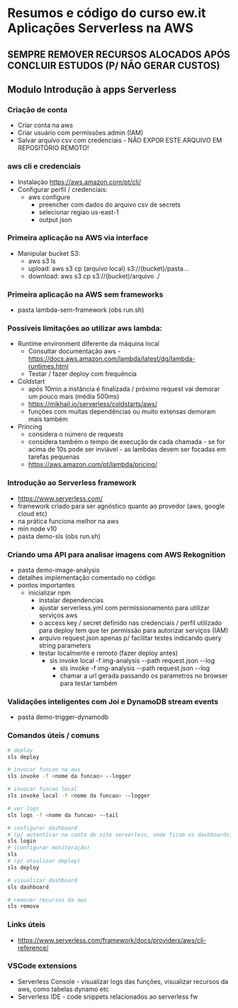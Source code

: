 # Resumos e código do curso ew.it Aplicações Serverless na AWS

## SEMPRE REMOVER RECURSOS ALOCADOS APÓS CONCLUIR ESTUDOS (P/ NÃO GERAR CUSTOS)

## Modulo Introdução à apps Serverless

### Criação de conta

* Criar conta na aws
* Criar usuário com permissões admin (IAM)
* Salvar arquivo csv com credenciais - NÃO EXPOR ESTE ARQUIVO EM REPOSITÓRIO REMOTO!

### aws cli e credenciais

* Instalação https://aws.amazon.com/pt/cli/
* Configurar perfil / credenciais:
  * aws configure
    * preencher com dados do arquivo csv de secrets
    * selecionar regiao us-east-1
    * output json

### Primeira aplicação na AWS via interface

* Manipular bucket S3:
  * aws s3 ls
  * upload: aws s3 cp (arquivo local) s3://(bucket)/pasta...
  * download: aws s3 cp s3://(bucket)/arquivo ./

### Primeira aplicação na AWS sem frameworks

* pasta lambda-sem-framework (obs run.sh)

### Possíveis limitações ao utilizar aws lambda:

* Runtime environment diferente da máquina local
  * Consultar documentação aws - <https://docs.aws.amazon.com/lambda/latest/dg/lambda-runtimes.html>
  * Testar / fazer deploy com frequência
* Coldstart
  * após 10min a instância é finalizada / próximo request vai demorar um pouco mais (média 500ms)
  * <https://mikhail.io/serverless/coldstarts/aws/>
  * funções com muitas dependências ou muito extensas demoram mais também
* Princing
  * considera o número de requests
  * considera também o tempo de execução de cada chamada - se for acima de 10s pode ser inviável - as lambdas devem ser focadas em tarefas pequenas
  * <https://aws.amazon.com/pt/lambda/pricing/>

### Introdução ao Serverless framework

* <https://www.serverless.com/>
* framework criado para ser agnóstico quanto ao provedor (aws, google cloud etc)
* na prática funciona melhor na aws
* min node v10
* pasta demo-sls (obs run.sh)

### Criando uma API para analisar imagens com AWS Rekognition

* pasta demo-image-analysis
* detalhes implementação comentado no código
* pontos importantes
  * inicializar npm
    * instalar dependencias
    * ajustar serverless.yml com permissionamento para utilizar serviços aws
    * o access key / secret definido nas credenciais / perfil utilizado para deploy tem que ter permissão para autorizar serviços (IAM)
    * arquivo request.json apenas p/ facilitar testes indicando query string parameters
    * testar localmente e remoto (fazer deploy antes)
      * sls invoke local -f img-analysis --path request.json --log
        * sls invoke -f img-analysis --path request.json --log
        * chamar a url gerada passando os parametros no browser para testar também

### Validações inteligentes com Joi e DynamoDB stream events

* pasta demo-trigger-dynamodb

### Comandos úteis / comuns

```bash
# deploy
sls deploy

# invocar funcao na aws
sls invoke -f <nome da funcao> --logger

# invocar funcao local
sls invoke local -f <nome da funcao> --logger

# ver logs
sls logs -f <nome da funcao> --tail

# configurar dashboard
# (p/ autenticar na conta do site serverless, onde ficam os dashboards)
sls login 
# (configurar monitoração)
sls 
# (p/ atualizar deploy)
sls deploy 

# visualizar dashboard
sls dashboard

# remover recursos da aws
sls remove
```

### Links úteis

* <https://www.serverless.com/framework/docs/providers/aws/cli-reference/>

### VSCode extensions
* Serverless Console - visualizar logs das funções, visualizar recursos da aws, como tabelas dynamo etc
* Serverless IDE - code snippets relacionados ao serverless fw